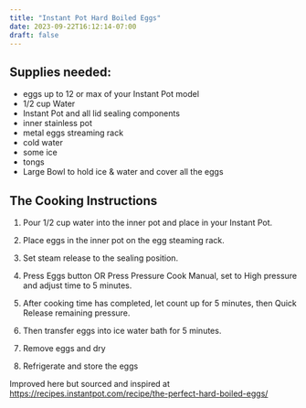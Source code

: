 ```yaml
---
title: "Instant Pot Hard Boiled Eggs"
date: 2023-09-22T16:12:14-07:00
draft: false
---
```


## Supplies needed: 
- eggs up to 12 or max of your Instant Pot model
- 1/2 cup Water
- Instant Pot and all lid sealing components
- inner stainless  pot
- metal eggs streaming rack
- cold water
- some ice
- tongs
- Large Bowl to hold ice & water and cover all the eggs

## The Cooking Instructions

1. Pour 1/2 cup water into the inner pot and place in your Instant Pot.
2. Place eggs in the inner pot on the egg steaming rack.
3. Set steam release to the sealing position.
4. Press Eggs button OR  Press Pressure Cook Manual, set to High pressure and adjust time to 5 minutes.
5. After cooking time has completed, let count up for 5 minutes, then Quick Release remaining pressure.
6. Then transfer eggs into ice water bath for 5 minutes.

7. Remove eggs and dry
 
8. Refrigerate and store the eggs 

Improved here but sourced and inspired at https://recipes.instantpot.com/recipe/the-perfect-hard-boiled-eggs/
